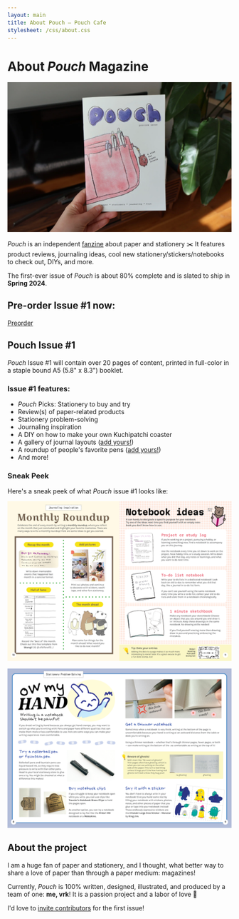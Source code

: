 ```yaml
---
layout: main
title: About Pouch — Pouch Cafe
stylesheet: /css/about.css
---
```


<div class="page">

# About _Pouch_ Magazine

<img src="/images/pouch-photo.jpeg">

_Pouch_ is an independent [fanzine](https://en.wikipedia.org/wiki/Fanzine) about paper and stationery ✂️ It features product reviews, journaling ideas, cool new stationery/stickers/notebooks to check out,  DIYs, and more.

The first-ever issue of _Pouch_ is about 80% complete and is slated to ship in **Spring 2024**.

## Pre-order Issue #1 now:

<p class="center">
<a href="https://pouchcafe.gumroad.com/l/pouch-01" class="button">Preorder</a>
</p>

## Pouch Issue #1

_Pouch_ Issue #1 will contain over 20 pages of content, printed in full-color in a staple bound A5 (5.8" x 8.3") booklet.



### Issue #1 features:

- _Pouch_ Picks: Stationery to buy and try
- Review(s) of paper-related products
- Stationery problem-solving
- Journaling inspiration
- A DIY on how to make your own Kuchipatchi coaster
- A gallery of journal layouts ([add yours!](/contribute))
- A roundup of people's favorite pens ([add yours!](contribute))
- And more!

### Sneak Peek

Here's a sneak peek of what _Pouch_ issue #1 looks like:

<p>
<img src="/images/pouch-preview-spreads2.png">
</p>

<p>
<img src="/images/pouch-preview-spreads.png">
</p>


## About the project

I am a huge fan of paper and stationery, and I thought, what better way to share a love of paper than through a paper medium: magazines!

Currently, _Pouch_ is 100% written, designed, illustrated, and produced by a team of one: **me, vrk**! It is a passion project and a labor of love 💖

I'd love to [invite contributors](/contribute) for the first issue!

</div>